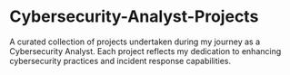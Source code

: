 # Cybersecurity-Analyst-Projects
A curated collection of projects undertaken during my journey as a Cybersecurity Analyst. Each project reflects my dedication to enhancing cybersecurity practices and incident response capabilities. 
